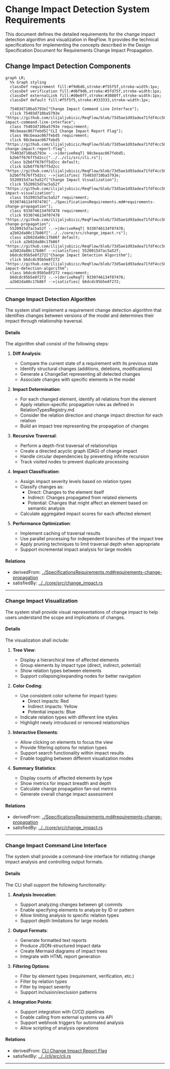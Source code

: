 # Change Impact Detection System Requirements

This document defines the detailed requirements for the change impact detection algorithm and visualization in ReqFlow. It provides the technical specifications for implementing the concepts described in the Design Specification Document for Requirements Change Impact Propagation.

## Change Impact Detection Components
```mermaid
graph LR;
  %% Graph styling
  classDef requirement fill:#f9d6d6,stroke:#f55f5f,stroke-width:1px;
  classDef verification fill:#d6f9d6,stroke:#5fd75f,stroke-width:1px;
  classDef externalLink fill:#d0e0ff,stroke:#3080ff,stroke-width:1px;
  classDef default fill:#f5f5f5,stroke:#333333,stroke-width:1px;

  75403d710ba5793e["Change Impact Command Line Interface"];
  click 75403d710ba5793e "https://github.com/ilijaljubicic/ReqFlow/blob/73d5ae1d93adea71fdf4cc508be4d1ae09be068f/specifications/SystemRequirements/ChangeImpactPropagation.md#change-impact-command-line-interface";
  class 75403d710ba5793e requirement;
  98cbeaac067febd5["CLI Change Impact Report Flag"];
  class 98cbeaac067febd5 requirement;
  click 98cbeaac067febd5 "https://github.com/ilijaljubicic/ReqFlow/blob/73d5ae1d93adea71fdf4cc508be4d1ae09be068f/specifications/SystemRequirements/Requirements.md#cli-change-impact-report-flag";
  75403d710ba5793e -.->|deriveReqT| 98cbeaac067febd5;
  b2b6ff676ff5d2cc["../../cli/src/cli.rs"];
  class b2b6ff676ff5d2cc default;
  click b2b6ff676ff5d2cc "https://github.com/ilijaljubicic/ReqFlow/blob/73d5ae1d93adea71fdf4cc508be4d1ae09be068f/cli/src/cli.rs";
  b2b6ff676ff5d2cc -->|satisfies| 75403d710ba5793e;
  5520915d7ac5a52f["Change Impact Visualization"];
  click 5520915d7ac5a52f "https://github.com/ilijaljubicic/ReqFlow/blob/73d5ae1d93adea71fdf4cc508be4d1ae09be068f/specifications/SystemRequirements/ChangeImpactPropagation.md#change-impact-visualization";
  class 5520915d7ac5a52f requirement;
  9330746134f07478["../SpecificationsRequirements.md#requirements-change-propagation"];
  class 9330746134f07478 requirement;
  click 9330746134f07478 "https://github.com/ilijaljubicic/ReqFlow/blob/73d5ae1d93adea71fdf4cc508be4d1ae09be068f/specifications/SpecificationsRequirements.md#requirements-change-propagation";
  5520915d7ac5a52f -.->|deriveReqT| 9330746134f07478;
  a2b02da80c17b86f["../../core/src/change_impact.rs"];
  class a2b02da80c17b86f default;
  click a2b02da80c17b86f "https://github.com/ilijaljubicic/ReqFlow/blob/73d5ae1d93adea71fdf4cc508be4d1ae09be068f/core/src/change_impact.rs";
  a2b02da80c17b86f -->|satisfies| 5520915d7ac5a52f;
  b6dcdc95b5e8f272["Change Impact Detection Algorithm"];
  click b6dcdc95b5e8f272 "https://github.com/ilijaljubicic/ReqFlow/blob/73d5ae1d93adea71fdf4cc508be4d1ae09be068f/specifications/SystemRequirements/ChangeImpactPropagation.md#change-impact-detection-algorithm";
  class b6dcdc95b5e8f272 requirement;
  b6dcdc95b5e8f272 -.->|deriveReqT| 9330746134f07478;
  a2b02da80c17b86f -->|satisfies| b6dcdc95b5e8f272;
```

---

### Change Impact Detection Algorithm

The system shall implement a requirement change detection algorithm that identifies changes between versions of the model and determines their impact through relationship traversal.

#### Details

The algorithm shall consist of the following steps:

1. **Diff Analysis**:
   - Compare the current state of a requirement with its previous state
   - Identify structural changes (additions, deletions, modifications)
   - Generate a ChangeSet representing all detected changes
   - Associate changes with specific elements in the model

2. **Impact Determination**:
   - For each changed element, identify all relations from the element
   - Apply relation-specific propagation rules as defined in RelationTypesRegistry.md
   - Consider the relation direction and change impact direction for each relation
   - Build an impact tree representing the propagation of changes

3. **Recursive Traversal**:
   - Perform a depth-first traversal of relationships
   - Create a directed acyclic graph (DAG) of change impact
   - Handle circular dependencies by preventing infinite recursion
   - Track visited nodes to prevent duplicate processing

4. **Impact Classification**:
   - Assign impact severity levels based on relation types
   - Classify changes as:
     - Direct: Changes to the element itself
     - Indirect: Changes propagated from related elements
     - Potential: Changes that might affect an element based on semantic analysis
   - Calculate aggregated impact scores for each affected element

5. **Performance Optimization**:
   - Implement caching of traversal results
   - Use parallel processing for independent branches of the impact tree
   - Apply pruning techniques to limit traversal depth when appropriate
   - Support incremental impact analysis for large models

#### Relations
  * derivedFrom: [../SpecificationsRequirements.md#requirements-change-propagation](../SpecificationsRequirements.md#requirements-change-propagation)  
  * satisfiedBy: [../../core/src/change_impact.rs](../../core/src/change_impact.rs)

---

### Change Impact Visualization

The system shall provide visual representations of change impact to help users understand the scope and implications of changes.

#### Details

The visualization shall include:

1. **Tree View**:
   - Display a hierarchical tree of affected elements
   - Group elements by impact type (direct, indirect, potential)
   - Show relation types between elements
   - Support collapsing/expanding nodes for better navigation

2. **Color Coding**:
   - Use consistent color scheme for impact types:
     - Direct impacts: Red
     - Indirect impacts: Yellow
     - Potential impacts: Blue
   - Indicate relation types with different line styles
   - Highlight newly introduced or removed relationships

3. **Interactive Elements**:
   - Allow clicking on elements to focus the view
   - Provide filtering options for relation types
   - Support search functionality within impact results
   - Enable toggling between different visualization modes

4. **Summary Statistics**:
   - Display counts of affected elements by type
   - Show metrics for impact breadth and depth
   - Calculate change propagation fan-out metrics
   - Generate overall change impact assessment

#### Relations
  * derivedFrom: [../SpecificationsRequirements.md#requirements-change-propagation](../SpecificationsRequirements.md#requirements-change-propagation)  
  * satisfiedBy: [../../core/src/change_impact.rs](../../core/src/change_impact.rs)

---

### Change Impact Command Line Interface

The system shall provide a command-line interface for initiating change impact analysis and controlling output formats.

#### Details

The CLI shall support the following functionality:

1. **Analysis Invocation**:
   - Support analyzing changes between git commits
   - Enable specifying elements to analyze by ID or pattern
   - Allow limiting analysis to specific relation types
   - Support depth limitations for large models

2. **Output Formats**:
   - Generate formatted text reports
   - Produce JSON-structured impact data
   - Create Mermaid diagrams of impact trees
   - Integrate with HTML report generation

3. **Filtering Options**:
   - Filter by element types (requirement, verification, etc.)
   - Filter by relation types
   - Filter by impact severity
   - Support inclusion/exclusion patterns

4. **Integration Points**:
   - Support integration with CI/CD pipelines
   - Enable calling from external systems via API
   - Support webhook triggers for automated analysis
   - Allow scripting of analysis operations

#### Relations
  * derivedFrom: [CLI Change Impact Report Flag](../SystemRequirements/Requirements.md#cli-change-impact-report-flag)
  * satisfiedBy: [../../cli/src/cli.rs](../../cli/src/cli.rs)

---